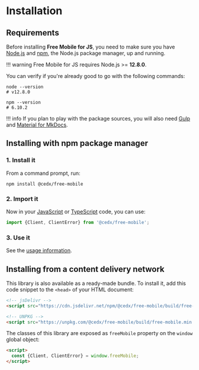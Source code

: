 # Installation

## Requirements
Before installing **Free Mobile for JS**, you need to make sure you have [Node.js](https://nodejs.org) and [npm](https://www.npmjs.com), the Node.js package manager, up and running.

!!! warning
    Free Mobile for JS requires Node.js >= **12.8.0**.

You can verify if you're already good to go with the following commands:

```shell
node --version
# v12.8.0

npm --version
# 6.10.2
```

!!! info
    If you plan to play with the package sources, you will also need
    [Gulp](https://gulpjs.com) and [Material for MkDocs](https://squidfunk.github.io/mkdocs-material).

## Installing with npm package manager

### 1. Install it
From a command prompt, run:

```shell
npm install @cedx/free-mobile
```

### 2. Import it
Now in your [JavaScript](https://developer.mozilla.org/en-US/docs/Web/JavaScript) or [TypeScript](https://www.typescriptlang.org) code, you can use:

```ts
import {Client, ClientError} from '@cedx/free-mobile';
```

### 3. Use it
See the [usage information](usage.md).

## Installing from a content delivery network
This library is also available as a ready-made bundle.
To install it, add this code snippet to the `<head>` of your HTML document:

```html
<!-- jsDelivr -->
<script src="https://cdn.jsdelivr.net/npm/@cedx/free-mobile/build/free-mobile.min.js"></script>

<!-- UNPKG -->
<script src="https://unpkg.com/@cedx/free-mobile/build/free-mobile.min.js"></script>
```

The classes of this library are exposed as `freeMobile` property on the `window` global object:

```html
<script>
  const {Client, ClientError} = window.freeMobile;
</script>
```
